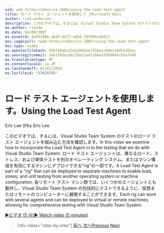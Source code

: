 ```yaml
---
uid: web-forms/videos/vs-2005/using-the-load-test-agent
title: ロード テスト エージェントを使用して |Microsoft Docs
author: rick-anderson
description: このビデオでは、するには、Visual Studio Team System のテストのロード テスト エージェントを組み込む方法を確認します。 ロード テスト エージェントの一部である、'.
ms.author: riande
ms.date: 04/08/2007
ms.assetid: 4a262984-ab29-4bf7-a8b6-707d66cde011
msc.legacyurl: /web-forms/videos/vs-2005/using-the-load-test-agent
msc.type: video
ms.openlocfilehash: 956720a6a25a1a042ee7558a1c0de318d51d5bec
ms.sourcegitcommit: 24b1f6decbb17bb22a45166e5fdb0845c65af498
ms.translationtype: MT
ms.contentlocale: ja-JP
ms.lasthandoff: 03/01/2019
ms.locfileid: "57029789"
---
```

<a name="using-the-load-test-agent"></a><span data-ttu-id="e8e1c-104">ロード テスト エージェントを使用します。</span><span class="sxs-lookup"><span data-stu-id="e8e1c-104">Using the Load Test Agent</span></span>
====================
<span data-ttu-id="e8e1c-105">Eric Lee が</span><span class="sxs-lookup"><span data-stu-id="e8e1c-105">by Eric Lee</span></span>

<span data-ttu-id="e8e1c-106">このビデオでは、するには、Visual Studio Team System のテストのロード テスト エージェントを組み込む方法を確認します。</span><span class="sxs-lookup"><span data-stu-id="e8e1c-106">In this video we examine how to incorporate the Load Test Agent in to the testing that we do with Visual Studio Team System.</span></span> <span data-ttu-id="e8e1c-107">ロード テスト エージェントは、異なるロード、ストレス、および単体テストを別のオペレーティング システム、またはマシン構成を有効にするマシンにデプロイできる"rig"の一部です。</span><span class="sxs-lookup"><span data-stu-id="e8e1c-107">A Load Test Agent is part of a "rig" that can be deployed to separate machines to enable load, stress, and unit testing from another operating system or machine configuration.</span></span> <span data-ttu-id="e8e1c-108">各リモート テスト マシン群では、いくつかのエージェントとも動作し、Visual Studio Team System の包括的にテストできるように、仮想またはリモートのコンピューターに展開することができます。</span><span class="sxs-lookup"><span data-stu-id="e8e1c-108">Each rig can work with several agents and can be deployed to virtual or remote machines, allowing for comprehensive testing with Visual Studio Team System.</span></span>

[<span data-ttu-id="e8e1c-109">&#9654;ビデオ (5 分)</span><span class="sxs-lookup"><span data-stu-id="e8e1c-109">&#9654; Watch video (5 minutes)</span></span>](https://channel9.msdn.com/Blogs/ASP-NET-Site-Videos/using-the-load-test-agent)

> [!div class="step-by-step"]
> <span data-ttu-id="e8e1c-110">[前へ](the-effects-of-caching.md)
> [次へ](the-effects-of-viewstate.md)</span><span class="sxs-lookup"><span data-stu-id="e8e1c-110">[Previous](the-effects-of-caching.md)
[Next](the-effects-of-viewstate.md)</span></span>
